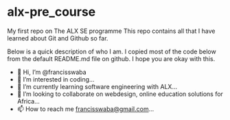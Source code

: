 # alx-pre_course
My first repo on The ALX SE programme 
This repo contains all that I have learned about Git and Github so far. 

Below is a quick description of who I am. I copied most of the code below from the default README.md file on github. I hope you are okay with this.

- 👋 Hi, I’m @francisswaba
- 👀 I’m interested in coding...
- 🌱 I’m currently learning software engineering with ALX...
- 💞️ I’m looking to collaborate on webdesign, online education solutions for Africa...
- 📫 How to reach me francisswaba@gmail.com...

<!---
francisswaba/francisswaba is a ✨ special ✨ repository because its `README.md` (this file) appears on your GitHub profile.
You can click the Preview link to take a look at your changes.
--->
